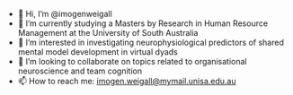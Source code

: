 - 👋 Hi, I’m @imogenweigall
- 🌱 I’m currently studying a Masters by Research in Human Resource Management at the University of South Australia
- 👀 I’m interested in investigating neurophysiological predictors of shared mental model development in virtual dyads
- 💞️ I’m looking to collaborate on topics related to organisational neuroscience and team cognition
- 📫 How to reach me: imogen.weigall@mymail.unisa.edu.au

<!---
imogenweigall/imogenweigall is a ✨ special ✨ repository because its `README.md` (this file) appears on your GitHub profile.
You can click the Preview link to take a look at your changes.
--->
